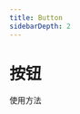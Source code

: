 ```yaml
---
title: Button
sidebarDepth: 2
---
```


# 按钮

使用方法

<ClientOnly>
<button-demos></button-demos>
</ClientOnly>
